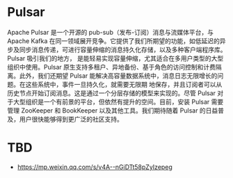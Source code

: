 # Pulsar

Apache Pulsar 是一个开源的 pub-sub（发布-订阅）消息与流媒体平台，与 Apache Kafka 在同一领域展开竞争。它提供了我们所期望的功能，如低延迟的异步及同步消息传递，可进行容量伸缩的消息持久化存储，以及多种客户端程序库。Pulsar 吸引我们的地方，
是能轻易实现容量伸缩，尤其适合在多用户类型的大型组织中使用。Pulsar 原生支持多租户、异地备份、基于角色的访问控制和计费隔离。此外，我们还期望 Pulsar 能解决高容量数据系统中，消息日志无限增长的问题。在这些系统中，事件一旦持久化，就需要无限期
地保存，并且订阅者可以从历史节点开始订阅消息。这是通过一个分层存储的模型来实现的。尽管 Pulsar 对于大型组织是一个有前景的平台，但依然有提升的空间。目前，安装 Pulsar 需要管理 ZooKeeper 和 BookKeeper 以及其他工具。我们期待随着 Pulsar 的日益普及，用户很快能够得到更广泛的社区支持。

# TBD

- https://mp.weixin.qq.com/s/v4A--nGiDTt58pZyIzepeg
